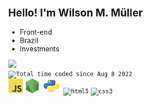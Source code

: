 ## Hello! I'm Wilson M. Müller

- Front-end 
- Brazil
- Investments

<div>
  <img width="450em" src="https://github-readme-stats.vercel.app/api/top-langs/?username=IsfetShen&theme=github_dark&&langs_count=4">
</div>


<div style="display: inline_block">
   <code><img src="https://wakatime.com/badge/user/02e03940-943c-4671-9eeb-11e081ae8380.svg" alt="Total time coded since Aug 8 2022"/></code>
</div>
<div>
   <code><img height="30" alt="Javascript" src="https://raw.githubusercontent.com/devicons/devicon/master/icons/javascript/javascript-original.svg"></code>
   <code><img height="30" alt="nodejs" src="https://raw.githubusercontent.com/github/explore/80688e429a7d4ef2fca1e82350fe8e3517d3494d/topics/nodejs/nodejs.png"></code>
   <code><img height="30" width="40" alt="Python" src="https://raw.githubusercontent.com/devicons/devicon/master/icons/python/python-original.svg"></code>
  <code><img height="30" width="40" alt="html5"src="https://cdn.jsdelivr.net/gh/devicons/devicon/icons/html5/html5-original.svg"></code>
  <code><img height="30" width="40" alt="css3" src="https://cdn.jsdelivr.net/gh/devicons/devicon/icons/css3/css3-original.svg"></code>
</div>
